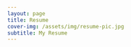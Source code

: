 ```yaml
---
layout: page
title: Resume
cover-img: /assets/img/resume-pic.jpg
subtitle: My Resume
---
```




<object data="/assets/docs/Santosh_achary_updated.pdf" type='application/pdf' style="height:200%;width:100%;overflow:hidden;"></object>


<!-- <object data="/assets/docs/Santosh_achary_updated.pdf" width="1000" height="1000" type='application/pdf' style="height:100%;width:100%;overflow:hidden;"></object> -->